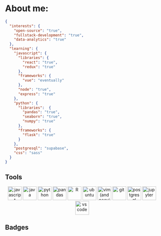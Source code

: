 # About me:

```json
{
  "interests": {
    "open-source": "true",
    "fullstack-development": "true",
    "data-analytics": "true"
  },
  "learning": {
    "javascript": {
      "libraries": {
        "react": "true",
        "redux": "true"
      },
      "frameworks": {
        "vue": "eventually"
      },
      "node": "true",
      "express": "true"
    },
    "python": {
      "libraries":  {
        "pandas": "true",
        "seaborn": "true",
        "numpy": "true"
      },
      "frameworks": {
        "flask": "true"
      }
    },
    "postgresql": "supabase",
    "css": "sass"
  }
}
```
## Tools
<p align="center">
  <img src="https://cdn.jsdelivr.net/gh/devicons/devicon/icons/javascript/javascript-original.svg" alt="javascript" height=45 width=45 />
  <img src="https://cdn.jsdelivr.net/gh/devicons/devicon/icons/java/java-original.svg" alt="java" height=45 width=45 />
  <img src="https://cdn.jsdelivr.net/gh/devicons/devicon/icons/python/python-original.svg" alt="python" height=45 width=45 />
  <img src="https://cdn.jsdelivr.net/gh/devicons/devicon/icons/pandas/pandas-original.svg" alt="pandas" height=45 width=45 />
  <img src="https://cdn.jsdelivr.net/gh/devicons/devicon/icons/rstudio/rstudio-original.svg" alt="R" height=45 width=45/>  
  <img src="https://cdn.jsdelivr.net/gh/devicons/devicon/icons/ubuntu/ubuntu-plain.svg" alt="ubuntu" height=45 width=45 />
  <img src="https://cdn.jsdelivr.net/gh/devicons/devicon/icons/vim/vim-original.svg" alt="vim (and neovim)" height=45 width=45 />
  <img src="https://cdn.jsdelivr.net/gh/devicons/devicon/icons/git/git-original.svg" alt="git" height=45 width=45/>
  <img src="https://cdn.jsdelivr.net/gh/devicons/devicon/icons/postgresql/postgresql-original.svg" alt="postgresql" height=45 width=45 />
  <img src="https://cdn.jsdelivr.net/gh/devicons/devicon/icons/jupyter/jupyter-original.svg" alt="jupyter" height=45 width=45 />
  <img src="https://cdn.jsdelivr.net/gh/devicons/devicon/icons/vscode/vscode-original.svg" alt="vs code" height=45 width=45 />    
</p>
          

## Badges
<!--START_SECTION:badges-->
<!--END_SECTION:badges-->
